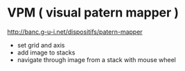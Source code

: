 # VPM ( visual patern mapper )

http://banc.g-u-i.net/dispositifs/patern-mapper

- set grid and axis
- add image to stacks
- navigate through image from a stack with mouse wheel
